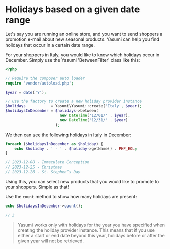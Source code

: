 # Holidays based on a given date range

Let's say you are running an online store, and you want to send shoppers a promotion e-mail about new seasonal products.
Yasumi can help you find holidays that occur in a certain date range.

For your shoppers in Italy, you would like to know which holidays occur in December. Simply use the Yasumi
'BetweenFilter' class like this:

``` php
<?php

// Require the composer auto loader
require 'vendor/autoload.php';

$year = date('Y');

// Use the factory to create a new holiday provider instance
$holidays           = Yasumi\Yasumi::create('Italy', $year);
$holidaysInDecember = $holidays->between(
                        new DateTime('12/01/' . $year),
                        new DateTime('12/31/' . $year)
                      );
```

We then can see the following holidays in Italy in December:

``` php
foreach ($holidaysInDecember as $holiday) {
    echo $holiday . ' - ' . $holiday->getName() . PHP_EOL;
}

// 2023-12-08 - Immaculate Conception
// 2023-12-25 - Christmas
// 2023-12-26 - St. Stephen’s Day
```

Using this, you can select new products that you would like to promote to your shoppers. Simple as that!

Use the `count` method to show how many holidays are present:

``` php
echo $holidaysInDecember->count();

// 3
```

> Yasumi works only with holidays for the year you have specified when creating the holiday provider instance.
> This means that if you use either a start or end date beyond this year, holidays before or after the given year will
> not be retrieved.

